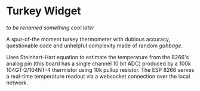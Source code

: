 # Turkey Widget

*to be renamed something cool later*

A spur-of-the moment turkey thermometer with dubious accuracy, questionable code and unhelpful complexity made of random *gahbage*. 


Uses Steinhart-Hart equation to estimate the temperature from the 8266's analog pin (this board has a single channel 10 bit ADC) produced by a 100k 104GT-2/104NT-4 thermistor using 10k pullup resistor.  The ESP 8266 serves a real-time temperature readout via a websocket connection over the local network.  





